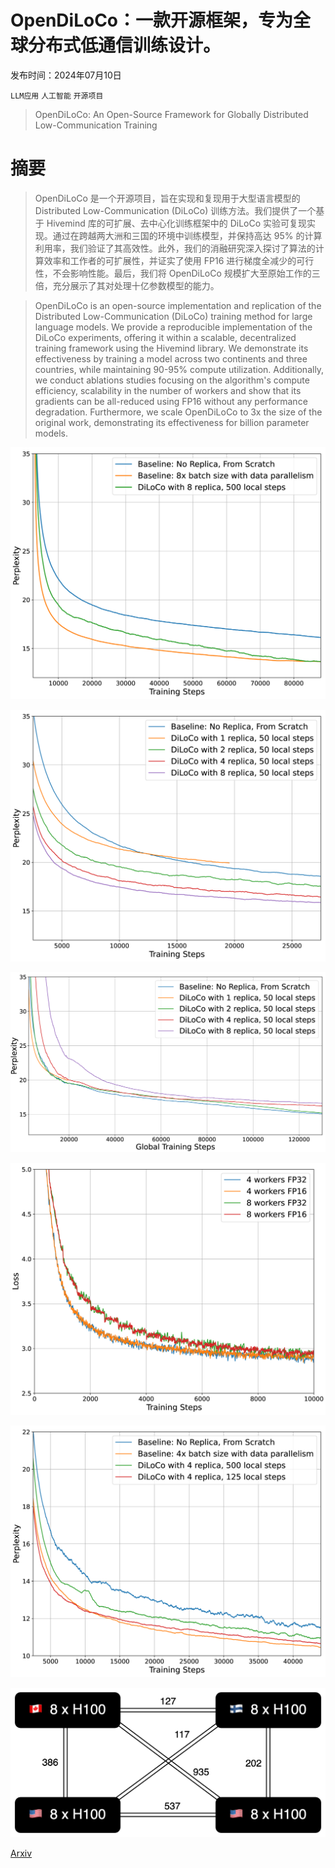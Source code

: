 # OpenDiLoCo：一款开源框架，专为全球分布式低通信训练设计。

发布时间：2024年07月10日

`LLM应用` `人工智能` `开源项目`

> OpenDiLoCo: An Open-Source Framework for Globally Distributed Low-Communication Training

# 摘要

> OpenDiLoCo 是一个开源项目，旨在实现和复现用于大型语言模型的 Distributed Low-Communication (DiLoCo) 训练方法。我们提供了一个基于 Hivemind 库的可扩展、去中心化训练框架中的 DiLoCo 实验可复现实现。通过在跨越两大洲和三国的环境中训练模型，并保持高达 95% 的计算利用率，我们验证了其高效性。此外，我们的消融研究深入探讨了算法的计算效率和工作者的可扩展性，并证实了使用 FP16 进行梯度全减少的可行性，不会影响性能。最后，我们将 OpenDiLoCo 规模扩大至原始工作的三倍，充分展示了其对处理十亿参数模型的能力。

> OpenDiLoCo is an open-source implementation and replication of the Distributed Low-Communication (DiLoCo) training method for large language models. We provide a reproducible implementation of the DiLoCo experiments, offering it within a scalable, decentralized training framework using the Hivemind library. We demonstrate its effectiveness by training a model across two continents and three countries, while maintaining 90-95% compute utilization. Additionally, we conduct ablations studies focusing on the algorithm's compute efficiency, scalability in the number of workers and show that its gradients can be all-reduced using FP16 without any performance degradation. Furthermore, we scale OpenDiLoCo to 3x the size of the original work, demonstrating its effectiveness for billion parameter models.

![OpenDiLoCo：一款开源框架，专为全球分布式低通信训练设计。](../../../paper_images/2407.07852/x1.png)

![OpenDiLoCo：一款开源框架，专为全球分布式低通信训练设计。](../../../paper_images/2407.07852/x2.png)

![OpenDiLoCo：一款开源框架，专为全球分布式低通信训练设计。](../../../paper_images/2407.07852/x3.png)

![OpenDiLoCo：一款开源框架，专为全球分布式低通信训练设计。](../../../paper_images/2407.07852/x4.png)

![OpenDiLoCo：一款开源框架，专为全球分布式低通信训练设计。](../../../paper_images/2407.07852/x5.png)

![OpenDiLoCo：一款开源框架，专为全球分布式低通信训练设计。](../../../paper_images/2407.07852/connection-speeds-decentralized-training.drawio.png)

[Arxiv](https://arxiv.org/abs/2407.07852)